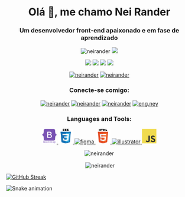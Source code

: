 <h1 align="center">Olá 👋, me chamo Nei Rander</h1>
<h3 align="center">Um desenvolvedor front-end apaixonado e em fase de aprendizado</h3>

<p align="center">
  <img src="https://komarev.com/ghpvc/?username=neirander&label=Profile%20views&color=0e75b6&style=flat" alt="neirander" />
  <img src="https://img.shields.io/github/followers/neirander.svg?style=social&label=Follow&maxAge=2592000" />
</p>
<p align="center">
  <a href="mailto:eng.neirander@gmail.com" target="_blank"><img src="https://img.shields.io/badge/Gmail-D14836?style=for-the-badge&logo=gmail&logoColor=white" /></a>
  <a href="https://wa.me/+5564984109309" target="_blank"><img src="https://img.shields.io/badge/WhatsApp-25D366?style=for-the-badge&logo=whatsapp&logoColor=white" /></a>
  <a href="https://t.me/engnei" target="_blank"><img src="https://img.shields.io/badge/Telegram-2CA5E0?style=for-the-badge&logo=telegram&logoColor=white" /></a>
  <a href="https://www.linkedin.com/in/engney/" target="_blank"><img src="https://img.shields.io/badge/LinkedIn-0077B5?style=for-the-badge&logo=linkedin&logoColor=white" /></a>
</p>


<p align="center"> 
  <a href="[![trophy]https://github.com/ryo-ma/github-profile-trophy"><img src="https://github-profile-trophy.vercel.app/?username=neirander" alt="neirander" /></a>
  <a href="[![trophy]https://github.com/ryo-ma/github-profile-trophy"><img src="https://github-profile-trophy.vercel.app/?username=neirander" alt="neirander" /></a>
</p>

<h3 align="center">Conecte-se comigo:</h3>
<p align="center">
<a href="https://dev.to/neirander" target="blank"><img align="center" src="https://raw.githubusercontent.com/rahuldkjain/github-profile-readme-generator/master/src/images/icons/Social/devto.svg" alt="neirander" height="30" width="40" /></a>
<a href="https://linkedin.com/in/neirander" target="blank"><img align="center" src="https://raw.githubusercontent.com/rahuldkjain/github-profile-readme-generator/master/src/images/icons/Social/linked-in-alt.svg" alt="neirander" height="30" width="40" /></a>
<a href="https://codesandbox.com/neirander" target="blank"><img align="center" src="https://raw.githubusercontent.com/rahuldkjain/github-profile-readme-generator/master/src/images/icons/Social/codesandbox.svg" alt="neirander" height="30" width="40" /></a>
<a href="https://fb.com/eng.ney" target="blank"><img align="center" src="https://raw.githubusercontent.com/rahuldkjain/github-profile-readme-generator/master/src/images/icons/Social/facebook.svg" alt="eng.ney" height="30" width="40" /></a>
</p>

<h3 align="center">Languages and Tools:</h3>
<p align="center"> <a href="https://getbootstrap.com" target="_blank" rel="noreferrer"> <img src="https://raw.githubusercontent.com/devicons/devicon/master/icons/bootstrap/bootstrap-plain-wordmark.svg" alt="bootstrap" width="40" height="40"/> </a> <a href="https://www.w3schools.com/css/" target="_blank" rel="noreferrer"> <img src="https://raw.githubusercontent.com/devicons/devicon/master/icons/css3/css3-original-wordmark.svg" alt="css3" width="40" height="40"/> </a> <a href="https://www.figma.com/" target="_blank" rel="noreferrer"> <img src="https://www.vectorlogo.zone/logos/figma/figma-icon.svg" alt="figma" width="40" height="40"/> </a> <a href="https://www.w3.org/html/" target="_blank" rel="noreferrer"> <img src="https://raw.githubusercontent.com/devicons/devicon/master/icons/html5/html5-original-wordmark.svg" alt="html5" width="40" height="40"/> </a> <a href="https://www.adobe.com/in/products/illustrator.html" target="_blank" rel="noreferrer"> <img src="https://www.vectorlogo.zone/logos/adobe_illustrator/adobe_illustrator-icon.svg" alt="illustrator" width="40" height="40"/> </a> <a href="https://developer.mozilla.org/en-US/docs/Web/JavaScript" target="_blank" rel="noreferrer"> <img src="https://raw.githubusercontent.com/devicons/devicon/master/icons/javascript/javascript-original.svg" alt="javascript" width="40" height="40"/> </a> </p>

<p align="center"><img align="center" src="https://github-readme-stats.vercel.app/api/top-langs?username=neirander&show_icons=true&locale=en&layout=compact" alt="neirander" /></p>

<p align="center">&nbsp;<img align="center" src="https://github-readme-stats.vercel.app/api?username=neirander&show_icons=true&locale=en" alt="neirander" /></p>

[![GitHub Streak](https://streak-stats.demolab.com?user=neirander&theme=vue-dark&hide_border=true&locale=pt-br&date_format=j%20M%5B%20Y%5D&align=center)](https://git.io/streak-stats)

![Snake animation](https://github.com/neirander/neirander/blob/output/github-contribution-grid-snake.svg)
